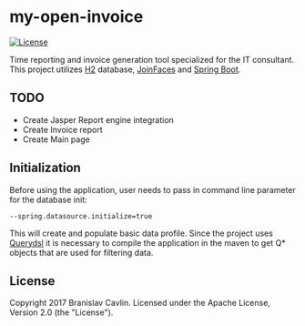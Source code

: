 my-open-invoice
=====
[![License](http://img.shields.io/:license-apache-blue.svg)](http://www.apache.org/licenses/LICENSE-2.0.html)

Time reporting and invoice generation tool specialized for the IT consultant. This project utilizes 
[H2](http://www.h2database.com/html/main.html) database, [JoinFaces](http://joinfaces.org) 
and [Spring Boot](http://projects.spring.io/spring-boot).

## TODO
* Create Jasper Report engine integration<br/>
* Create Invoice report<br/>
* Create Main page<br/>

## Initialization
Before using the application, user needs to pass in command line parameter for the database init: 

```Shell
--spring.datasource.initialize=true
```

This will create and populate basic data profile. Since the project uses [Querydsl](http://www.querydsl.com/)
it is necessary to compile the application in the maven to get Q* objects that are used for filtering 
data.

## License
Copyright 2017 Branislav Cavlin. Licensed under the Apache License, Version 2.0 (the "License").
